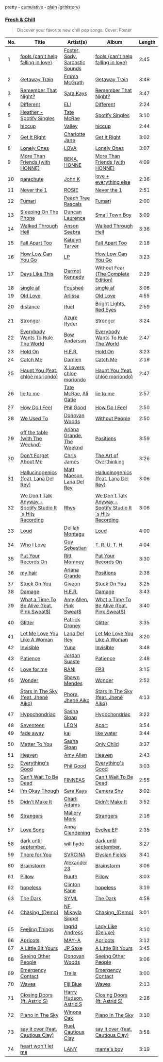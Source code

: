 pretty - [cumulative](https://github.com/catzs/spotify-playlist-archive/blob/master/playlists/cumulative/Fresh%20&%20Chill.md) - [plain](https://github.com/catzs/spotify-playlist-archive/blob/master/playlists/plain/37i9dQZF1DX5CdVP4rz81C) ([githistory](https://github.githistory.xyz/catzs/spotify-playlist-archive/blob/master/playlists/plain/37i9dQZF1DX5CdVP4rz81C))

### [Fresh & Chill](https://open.spotify.com/playlist/37i9dQZF1DX5CdVP4rz81C)

> Discover your favorite new chill pop songs. Cover: Foster

| No. | Title | Artist(s) | Album | Length |
|---|---|---|---|---|
| 1 | [fools (can't help falling in love)](https://open.spotify.com/track/4VEEDnEFLI9dUy5QA51rom) | [Foster](https://open.spotify.com/artist/6vCIRD06VaQwwaZS0TqiCz), [Sody](https://open.spotify.com/artist/01y8iBZYk8aeNfPsuTVrAt), [Sarcastic Sounds](https://open.spotify.com/artist/1bq8rqNnfrojn0OSAfeNXJ) | [fools (can't help falling in love)](https://open.spotify.com/album/4mNmrwxha3NNfEyciju5wc) | 2:45 |
| 2 | [Getaway Train](https://open.spotify.com/track/6Kb9010LOQ39x66OJmJoQJ) | [Emma McGrath](https://open.spotify.com/artist/3PZyI7b9LfYnS0QU827W8z) | [Getaway Train](https://open.spotify.com/album/0buXtoERHukj2wSKpR74aP) | 3:48 |
| 3 | [Remember That Night?](https://open.spotify.com/track/1nYzjrdVQ8RpF93M0jPFW7) | [Sara Kays](https://open.spotify.com/artist/7Lk9V7E1u5gqSHmtcKlOqH) | [Remember That Night?](https://open.spotify.com/album/239r63fqY8PyWX9WcgwNzP) | 3:47 |
| 4 | [Different](https://open.spotify.com/track/4hcp6mbsSqGERbHf9PgBPM) | [ELI](https://open.spotify.com/artist/63gbXCha1jpkrJJ9K5gGpR) | [Different](https://open.spotify.com/album/7GWoKy2ZAgNkRTAfvWA32v) | 2:24 |
| 5 | [Heather - Spotify Singles](https://open.spotify.com/track/2GSLoT7abyYGchSSDCpWEI) | [Tate McRae](https://open.spotify.com/artist/45dkTj5sMRSjrmBSBeiHym) | [Spotify Singles](https://open.spotify.com/album/4xhcTm06KVa15xIpVk1hQt) | 3:10 |
| 6 | [hiccup](https://open.spotify.com/track/5C0fWU1j3pa4vvAZuYyisq) | [Valley](https://open.spotify.com/artist/7blXVKBSxdFZsIqlhdViKc) | [hiccup](https://open.spotify.com/album/4rdbtDrZ8ldJQePGGEL437) | 2:44 |
| 7 | [Get It Right](https://open.spotify.com/track/0CKD2OndUS3ri1ne9xvP0G) | [Charlotte Jane](https://open.spotify.com/artist/054xTptvdBhGqiTOHvgUaQ) | [Get It Right](https://open.spotify.com/album/0uFiJJswhogugRxz29c8ZG) | 3:02 |
| 8 | [Lonely Ones](https://open.spotify.com/track/42BFZETGGpgA8AVUUgnu6H) | [LOVA](https://open.spotify.com/artist/1l2NYhptmHjo64MDOcej1x) | [Lonely Ones](https://open.spotify.com/album/5MfQihyF0DVwpWQtfk8492) | 3:07 |
| 9 | [More Than Friends (with HONNE)](https://open.spotify.com/track/6Bxon4eYGOOwxXtSX9lhQo) | [BEKA](https://open.spotify.com/artist/1ClmHgLorY9RUCIvsTdT7A), [HONNE](https://open.spotify.com/artist/0Vw76uk7P8yVtTClWyOhac) | [More Than Friends (with HONNE)](https://open.spotify.com/album/6wfpyPte01RTckVpV3W1eq) | 4:09 |
| 10 | [parachute](https://open.spotify.com/track/4QvSA3gQn7DAWEwuEdHBAt) | [John K](https://open.spotify.com/artist/73eAAfRkS2Vi4hx68oTJJE) | [love + everything else](https://open.spotify.com/album/7oMpndHpNfCBH4QPqHGcta) | 2:36 |
| 11 | [Never the 1](https://open.spotify.com/track/3gk96wClxx6rbSOpxXUc5O) | [ROSIE](https://open.spotify.com/artist/2bp65KnFOIsIosBoqPzvNL) | [Never the 1](https://open.spotify.com/album/5KVUDnIgiqO1vdeQoTZTCl) | 2:51 |
| 12 | [Fumari](https://open.spotify.com/track/2OQMSCUE6ClEZFJFFNqNrQ) | [Peach Tree Rascals](https://open.spotify.com/artist/0imE3buPhAowREqCrr4CYe) | [Fumari](https://open.spotify.com/album/5KNTwXg2Hn0FJZ1gLmMyB4) | 2:00 |
| 13 | [Sleeping On The Phone](https://open.spotify.com/track/1bCNLn0UKZ2wjxN6ZmvcTh) | [Duncan Laurence](https://open.spotify.com/artist/3klZnJvYGIbWritVwQD434) | [Small Town Boy](https://open.spotify.com/album/3mSrMuAvI7GNxaxhrTx4ry) | 3:09 |
| 14 | [Walked Through Hell](https://open.spotify.com/track/6c7N5N7amAOpeMykjlovjI) | [Anson Seabra](https://open.spotify.com/artist/2jHp7gQArCQrlMvdrIVFCg) | [Walked Through Hell](https://open.spotify.com/album/2altfvjSV6RIRAE5Pmhw7i) | 3:36 |
| 15 | [Fall Apart Too](https://open.spotify.com/track/37xfKaOfU546kZdIcNX7SH) | [Katelyn Tarver](https://open.spotify.com/artist/6i8Tae6takoQos2JZ4vdRn) | [Fall Apart Too](https://open.spotify.com/album/006qZKf89kSJRGg9XTPl04) | 2:18 |
| 16 | [How Low Can You Go](https://open.spotify.com/track/2B5vhSfVvwozEPk41xcoxv) | [LP](https://open.spotify.com/artist/0J7U24vlOOIeMpuaO6Q85A) | [How Low Can You Go](https://open.spotify.com/album/0IdrlNtFdtpQfjRUxCHUNj) | 3:23 |
| 17 | [Days Like This](https://open.spotify.com/track/66aH9gXNBfTJUikVIZfzcA) | [Dermot Kennedy](https://open.spotify.com/artist/5KNNVgR6LBIABRIomyCwKJ) | [Without Fear (The Complete Edition)](https://open.spotify.com/album/55yX6dAMACVgUGxG2RCnIq) | 2:29 |
| 18 | [single af](https://open.spotify.com/track/3LcFNj04sHJson5SIrRPAe) | [Fousheé](https://open.spotify.com/artist/6trIghKwHRUyxwvm66HLHH) | [single af](https://open.spotify.com/album/0NVib4XqpW1Yx4nOtbCDyh) | 3:06 |
| 19 | [Old Love](https://open.spotify.com/track/3zp73VDprxEz5IWLEE3bUa) | [Arlissa](https://open.spotify.com/artist/7wzaSKTsjE9HnuDuZTX452) | [Old Love](https://open.spotify.com/album/4lM01Bs0rujCmxRIkiEczo) | 4:55 |
| 20 | [distance](https://open.spotify.com/track/24zaoEGmRjgA0zt47uLgRF) | [Ruel](https://open.spotify.com/artist/5xkAtLTf309LAGZTbvULBn) | [Bright Lights, Red Eyes](https://open.spotify.com/album/43G5319YT74MbuRtxodpi9) | 2:59 |
| 21 | [Stronger](https://open.spotify.com/track/41sWa3QT3Aeh3jtDvywpLV) | [Azure Ryder](https://open.spotify.com/artist/5RTpt7F1M8N8w1JlnDBeH8) | [Stronger](https://open.spotify.com/album/2WEy1qUokBNd6OYq0jmsGZ) | 3:24 |
| 22 | [Everybody Wants To Rule The World](https://open.spotify.com/track/3lAzdfubFCfgrmSPUWBh4b) | [Bow Anderson](https://open.spotify.com/artist/6ObN9YNBliscJOImQp4UZO) | [Everybody Wants To Rule The World](https://open.spotify.com/album/4vNTnk9ZwBi2zIJlAiOYms) | 2:47 |
| 23 | [Hold On](https://open.spotify.com/track/0zcRUprLKw7LtndkBurb3S) | [H.E.R.](https://open.spotify.com/artist/3Y7RZ31TRPVadSFVy1o8os) | [Hold On](https://open.spotify.com/album/3WWfApLKg76DOgntZABET6) | 3:23 |
| 24 | [Catch Me](https://open.spotify.com/track/5NFr84NNaAHt5B4zK9Vouh) | [Damien](https://open.spotify.com/artist/6zQRQ2jsbICny41g2fVT5U) | [Catch Me](https://open.spotify.com/album/5WRIApjgUfv46stqPOuANm) | 2:18 |
| 25 | [Haunt You (feat. chloe moriondo)](https://open.spotify.com/track/3vgf7gtRKDFNqFRJm7nA0m) | [X Lovers](https://open.spotify.com/artist/1Hr5Adjkxh6ihfsoahOY38), [chloe moriondo](https://open.spotify.com/artist/3P4vW5tzQvmuoNaFQqzy9q) | [Haunt You (feat. chloe moriondo)](https://open.spotify.com/album/2tDuXTNCAmd5VQXh2Bi8Ry) | 2:47 |
| 26 | [lie to me](https://open.spotify.com/track/4f9IfFvBFm7Gsf1IVEudyf) | [Tate McRae](https://open.spotify.com/artist/45dkTj5sMRSjrmBSBeiHym), [Ali Gatie](https://open.spotify.com/artist/4rTv3Ejc7hKMtmoBOK1B4T) | [lie to me](https://open.spotify.com/album/4BAEubwvC2r7bPRKlmRxUO) | 2:57 |
| 27 | [How Do I Feel](https://open.spotify.com/track/5AnrHozhGB9GqVSBv8uKlE) | [Phil Good](https://open.spotify.com/artist/3MDqk7o9WcL4FSvlyyGjRv) | [How Do I Feel](https://open.spotify.com/album/4L2VUTp78JK12KjYJoNwGt) | 2:50 |
| 28 | [We Used To](https://open.spotify.com/track/0OdwUAhjMCgsLXNJKRupmS) | [Donovan Woods](https://open.spotify.com/artist/4SOtk3HtPYKqxnVuxNBMti) | [Without People](https://open.spotify.com/album/51tp0W2tRU0IfrNpemM9ra) | 2:50 |
| 29 | [off the table (with The Weeknd)](https://open.spotify.com/track/0K2UmT0JOcEaLssWda2703) | [Ariana Grande](https://open.spotify.com/artist/66CXWjxzNUsdJxJ2JdwvnR), [The Weeknd](https://open.spotify.com/artist/1Xyo4u8uXC1ZmMpatF05PJ) | [Positions](https://open.spotify.com/album/3BSzygCIET0gzTTIs7iB3y) | 3:59 |
| 30 | [Don't Forget About Me](https://open.spotify.com/track/3jHpysHZfu05A8NjzHCxjc) | [Chris James](https://open.spotify.com/artist/1PU4kQGbRVMSyvawEYEjFp) | [The Art of Overthinking](https://open.spotify.com/album/3QUvaJGV0GPdSTxjP5TjDH) | 3:26 |
| 31 | [Hallucinogenics (feat. Lana Del Rey)](https://open.spotify.com/track/4A8pBxx0of2Y8r56dT0atf) | [Matt Maeson](https://open.spotify.com/artist/7gHscNMDI8FF8pcgrV8eIn), [Lana Del Rey](https://open.spotify.com/artist/00FQb4jTyendYWaN8pK0wa) | [Hallucinogenics (feat. Lana Del Rey)](https://open.spotify.com/album/41tUnMTVSyImoq1Dyr5UhX) | 3:06 |
| 32 | [We Don't Talk Anyway - Spotify Studio It´s Hits Recording](https://open.spotify.com/track/4qFDuxFzESmX8upiq1s6RF) | [Rhys](https://open.spotify.com/artist/5yMkHmsdRZA4OVeCylF4xU) | [We Don´t Talk Anyway - Spotify Studio It´s Hits Recording](https://open.spotify.com/album/5te5x2i8EakNlShvzy5O95) | 3:06 |
| 33 | [Loud](https://open.spotify.com/track/0gvOes4JPUbtP9MPInKsWA) | [Delilah Montagu](https://open.spotify.com/artist/3WtrH1zNpzoPSz6XpwCh6y) | [Loud](https://open.spotify.com/album/0RKB3f9wQH7cRlTyiQZdha) | 4:00 |
| 34 | [Who I Love](https://open.spotify.com/track/69jaTtYKB2lo2JXg4ojZ5x) | [Guy Sebastian](https://open.spotify.com/artist/5PjekOABtfU2Kwo0AHVmci) | [T. R. U. T. H.](https://open.spotify.com/album/42w25uAncdyETcTJyOV16K) | 4:04 |
| 35 | [Put Your Records On](https://open.spotify.com/track/1fah1uAs7HeTYDlNftKr3K) | [Ritt Momney](https://open.spotify.com/artist/7MPGCB854Qo4alYMOPkBka) | [Put Your Records On](https://open.spotify.com/album/48UWtRgO3MWkhUINPy3DjM) | 3:30 |
| 36 | [my hair](https://open.spotify.com/track/6u7gmPOz7pzzaeR9xSBpsR) | [Ariana Grande](https://open.spotify.com/artist/66CXWjxzNUsdJxJ2JdwvnR) | [Positions](https://open.spotify.com/album/3euz4vS7ezKGnNSwgyvKcd) | 2:38 |
| 37 | [Stuck On You](https://open.spotify.com/track/08HPWLi0YmRUStJzkQ1ffh) | [Giveon](https://open.spotify.com/artist/4fxd5Ee7UefO4CUXgwJ7IP) | [Stuck On You](https://open.spotify.com/album/3Gy88OoWtHL93e8PQHiLTX) | 3:25 |
| 38 | [Damage](https://open.spotify.com/track/0KS2h61pHQ4WmOwruD7uxD) | [H.E.R.](https://open.spotify.com/artist/3Y7RZ31TRPVadSFVy1o8os) | [Damage](https://open.spotify.com/album/2pPGkrEYiHUmqSyg3sAGII) | 3:43 |
| 39 | [What a Time To Be Alive (feat. Pink Sweat$)](https://open.spotify.com/track/7oBm8q8uAatiY2rJpRZtEl) | [Amy Allen](https://open.spotify.com/artist/4Ebm2DC4Spo173X85D1n5x), [Pink Sweat$](https://open.spotify.com/artist/1W7FNibLa0O0b572tB2w7t) | [What a Time To Be Alive (feat. Pink Sweat$)](https://open.spotify.com/album/3XWD5ErRMHC6ssFJ0pXWOE) | 3:40 |
| 40 | [Glitter](https://open.spotify.com/track/2B3kOESoYsMNFr8LxijuIc) | [Patrick Droney](https://open.spotify.com/artist/78Rk1F0jGdipWWfrhyWwt3) | [Glitter](https://open.spotify.com/album/2UiuSG55ISRYOPJEqeSQLn) | 3:35 |
| 41 | [Let Me Love You Like A Woman](https://open.spotify.com/track/4HvE2E9rXJDcQhE4YfeNuG) | [Lana Del Rey](https://open.spotify.com/artist/00FQb4jTyendYWaN8pK0wa) | [Let Me Love You Like A Woman](https://open.spotify.com/album/6yEZH1HexM9sqOX34qUE4u) | 3:20 |
| 42 | [Invisible](https://open.spotify.com/track/2ialELOk7yrM8Nfo87sifD) | [Yuna](https://open.spotify.com/artist/3kHVioJpVxlazAAKQ64pC1) | [Invisible](https://open.spotify.com/album/6d4uU5wOssH9hunnIOfbQZ) | 3:48 |
| 43 | [Patience](https://open.spotify.com/track/32vpm7Lx0g4MCYk7hIBfSc) | [Jordan Suaste](https://open.spotify.com/artist/20soF34gXIwDGHOk90gla0) | [Patience](https://open.spotify.com/album/4hLp6YLEPXhSqnKiSpCwCK) | 2:48 |
| 44 | [Love for me](https://open.spotify.com/track/709nxRyhiw2fxIQvrTAyss) | [RANI](https://open.spotify.com/artist/3SYnDj7btg9gFY7ps8m5d5) | [EP3](https://open.spotify.com/album/3DQ7GmsE6H3GmqsqwhxACq) | 3:15 |
| 45 | [Wonder](https://open.spotify.com/track/5KCbr5ndeby4y4ggthdiAb) | [Shawn Mendes](https://open.spotify.com/artist/7n2wHs1TKAczGzO7Dd2rGr) | [Wonder](https://open.spotify.com/album/7vif3nVzXURIrjGjHeHytB) | 2:52 |
| 46 | [Stars In The Sky (feat. Jhené Aiko)](https://open.spotify.com/track/4gKCKkQbtejYebL9Km5cu1) | [Phora](https://open.spotify.com/artist/5XDJlfdfbGNJrOJJNxTcdq), [Jhené Aiko](https://open.spotify.com/artist/5ZS223C6JyBfXasXxrRqOk) | [Stars In The Sky (feat. Jhené Aiko)](https://open.spotify.com/album/1RdBxItI4IlFJkHuoaT16y) | 4:13 |
| 47 | [Hypochondriac](https://open.spotify.com/track/3GXQOlfK0oPdsW6Y5ptII6) | [Sasha Sloan](https://open.spotify.com/artist/4xnihxcoXWK3UqryOSnbw5) | [Hypochondriac](https://open.spotify.com/album/1YFqzrSFmL8WdhQ79eLKJe) | 3:22 |
| 48 | [Seventeen](https://open.spotify.com/track/1DExDLmVbJrsmZ7Uy5OOXN) | [LÉON](https://open.spotify.com/artist/4SqTiwOEdYrNayaGMkc7ia) | [Apart](https://open.spotify.com/album/0x7mfCEXV2oWxFabJlD3uj) | 3:54 |
| 49 | [fade away](https://open.spotify.com/track/3bcuRtcvcb4mewuGdqlBol) | [kai](https://open.spotify.com/artist/6xHUXzrfhFgnIv86EBR3Ml) | [like water](https://open.spotify.com/album/6POa0wzsXjVsvTCfmLOFZI) | 3:44 |
| 50 | [Matter To You](https://open.spotify.com/track/1InPL1Qm8qJC3FIIvFruNt) | [Sasha Sloan](https://open.spotify.com/artist/4xnihxcoXWK3UqryOSnbw5) | [Only Child](https://open.spotify.com/album/7v0KN0VlHJZrhAbSbxEZvZ) | 3:37 |
| 51 | [Heaven](https://open.spotify.com/track/451zgY3T1avOqREfcio9WX) | [Amy Allen](https://open.spotify.com/artist/4Ebm2DC4Spo173X85D1n5x) | [Heaven](https://open.spotify.com/album/6clTUHFKfFoea1lEfYysCl) | 2:43 |
| 52 | [Everything's Good](https://open.spotify.com/track/2LIPW0iUWjLTuOCnWRn840) | [Phil Good](https://open.spotify.com/artist/3MDqk7o9WcL4FSvlyyGjRv) | [Everything's Good](https://open.spotify.com/album/0Gl5bPrsfVXJHAar0uHYV3) | 3:03 |
| 53 | [Can't Wait To Be Dead](https://open.spotify.com/track/0gqGNbqhZ0RLp3ypz51cHY) | [FINNEAS](https://open.spotify.com/artist/37M5pPGs6V1fchFJSgCguX) | [Can't Wait To Be Dead](https://open.spotify.com/album/2pGFIqzeHkIzEdGlORMsTr) | 2:55 |
| 54 | [I’m Okay Though](https://open.spotify.com/track/3IHtHjRzWg0J1lGwZShIYr) | [Sara Kays](https://open.spotify.com/artist/7Lk9V7E1u5gqSHmtcKlOqH) | [Camera Shy](https://open.spotify.com/album/5mmcSLiNUfQ3mtym6QfSIx) | 3:02 |
| 55 | [Didn't Make It](https://open.spotify.com/track/293vQBzppoLGqWgSwOzmxC) | [Charli Adams](https://open.spotify.com/artist/2RzQznPCFWvnq3wBh0zzD2) | [Didn't Make It](https://open.spotify.com/album/4bswjAv070Cs95SI60avQV) | 3:52 |
| 56 | [Strangers](https://open.spotify.com/track/3DmPgG92yg1svfjBkAyE84) | [Mallory Merk](https://open.spotify.com/artist/5GHFapUxfP2H2xxuMytwaF) | [Strangers](https://open.spotify.com/album/62SHkxkmWb3tFt4260moa9) | 2:16 |
| 57 | [Love Song](https://open.spotify.com/track/55t99laWSrRWV2xR0KHPIx) | [Anna Clendening](https://open.spotify.com/artist/2y9j8qUwBMGPYPQJJxmYzD) | [Evolve EP](https://open.spotify.com/album/4le148qEn3xi1yh9bknqAh) | 2:35 |
| 58 | [dark until september.](https://open.spotify.com/track/7n5LJO27QLW54MmCU8ok2e) | [will hyde](https://open.spotify.com/artist/3vNisYibo8wFyD4wxIbSbn) | [dark until september.](https://open.spotify.com/album/7B0QjSgkMYYWtfenh2Wz31) | 3:27 |
| 59 | [There for You](https://open.spotify.com/track/5b4991SkpZ602JRRXX0Q4C) | [SVRCINA](https://open.spotify.com/artist/3wRt3iJpZDOg73CTUkfv5C) | [Elysian Fields](https://open.spotify.com/album/1B617on1L55WIUQJboshYS) | 3:41 |
| 60 | [Brainstorm](https://open.spotify.com/track/3VcFoOwKYurSedLtz9nFJC) | [Alexander 23](https://open.spotify.com/artist/6sFHvCyqklnJpXC9Nh1aag) | [Brainstorm](https://open.spotify.com/album/56UlaGuVe8Mpr37CfEk0ZN) | 3:06 |
| 61 | [Pillow](https://open.spotify.com/track/5xwtVHKuo5IxdlXQzqL6gQ) | [Ruuth](https://open.spotify.com/artist/6BsONo5WrLwCzPZ2qHKoN4) | [Pillow](https://open.spotify.com/album/0zb47cMO6JyLvOcwj3m0B7) | 3:03 |
| 62 | [hopeless](https://open.spotify.com/track/2EUw11FnLwkVUyJ1rfM4kW) | [Clinton Kane](https://open.spotify.com/artist/7okSU80WTrn4LXlyXYbX3P) | [hopeless](https://open.spotify.com/album/7iIcBI8bsaKKkN9QR3tOZU) | 3:19 |
| 63 | [The Dark](https://open.spotify.com/track/4zfdaZxEFXgZDrGP8UWq10) | [SYML](https://open.spotify.com/artist/6AyATGg7mDgBlZ4N5uNog0) | [The Dark](https://open.spotify.com/album/0eAHJ8R9M3X1GYeBotCPVV) | 4:58 |
| 64 | [Chasing_(Demo)](https://open.spotify.com/track/4f80SteKqaB6M2JytEUrwT) | [NF](https://open.spotify.com/artist/6fOMl44jA4Sp5b9PpYCkzz), [Mikayla Sippel](https://open.spotify.com/artist/4XRSNOy4w4E4euNeu3aIfr) | [Chasing_(Demo)](https://open.spotify.com/album/1wo8JeDRslm23n6rqpb3jk) | 3:01 |
| 65 | [Feeling Things](https://open.spotify.com/track/5WgmV76XjrQ2ABWem3rTM1) | [Ingrid Andress](https://open.spotify.com/artist/0jPnVIasXzBYjrlpO5irii) | [Lady Like (Deluxe)](https://open.spotify.com/album/5meYwtXnMng9XzeQ4eoJyO) | 3:10 |
| 66 | [Apricots](https://open.spotify.com/track/4x8WXoZxlAF5EOCLLcTKQ3) | [MAY-A](https://open.spotify.com/artist/5J8UACGRZtDb4WdOzo9YJN) | [Apricots](https://open.spotify.com/album/27Ha0SgjvEraXK4aYEumkw) | 3:12 |
| 67 | [A Little Bit Yours](https://open.spotify.com/track/00cBcYOlnHoXX9ver3cmdE) | [JP Saxe](https://open.spotify.com/artist/66W9LaWS0DPdL7Sz8iYGYe) | [A Little Bit Yours](https://open.spotify.com/album/4s3G7RcXGNmjZeqVnqwhLM) | 3:45 |
| 68 | [Seeing Other People](https://open.spotify.com/track/2OX5cec5sbZDSQOa7klacx) | [Donovan Woods](https://open.spotify.com/artist/4SOtk3HtPYKqxnVuxNBMti) | [Seeing Other People](https://open.spotify.com/album/5bYfpdwQ6b9fbqa4wLs3Gx) | 3:06 |
| 69 | [Emergency Contact](https://open.spotify.com/track/4VSI8YfjcRIIHXSsef7I6K) | [Trella](https://open.spotify.com/artist/4YpLN8ZByubASuWnxWokRT) | [Emergency Contact](https://open.spotify.com/album/27FswUtwH8a5lg1xLlqdBE) | 3:00 |
| 70 | [Waves](https://open.spotify.com/track/6dH6NIftdswHruAjD80ZHB) | [Fiji Blue](https://open.spotify.com/artist/1e7K8jD3wRuQfnwDAOeGqe) | [Waves](https://open.spotify.com/album/03GjkxYFYALwT61skyiFjW) | 2:13 |
| 71 | [Closing Doors (ft. Astrid S)](https://open.spotify.com/track/0s3HjSvDdHinLIZ7NqyEuq) | [Harry Hudson](https://open.spotify.com/artist/3btNpz9NEJ8ml352B8S7Qr), [Astrid S](https://open.spotify.com/artist/3AVfmawzu83sp94QW7CEGm) | [Closing Doors (ft. Astrid S)](https://open.spotify.com/album/16FkBfjt19EEPzjdndSgZE) | 2:26 |
| 72 | [Piano In The Sky](https://open.spotify.com/track/5nCrHjb9e3zWDL6Svvxxwl) | [Winona Oak](https://open.spotify.com/artist/3XC57xz74X3xUi1hv4mge1) | [Piano In The Sky](https://open.spotify.com/album/6clMKEBohRIk5boUGSr2AL) | 3:10 |
| 73 | [say it over (feat. Cautious Clay)](https://open.spotify.com/track/4jSE5cAaa5rwTyhDSXfwQN) | [Ruel](https://open.spotify.com/artist/5xkAtLTf309LAGZTbvULBn), [Cautious Clay](https://open.spotify.com/artist/6iWuBN32BqCJAeXW6o3nil) | [say it over (feat. Cautious Clay)](https://open.spotify.com/album/66wHES29CUsAIaWHkusEka) | 3:58 |
| 74 | [heart won't let me](https://open.spotify.com/track/2IY537C2ecmUMJ46bYQggp) | [LANY](https://open.spotify.com/artist/49tQo2QULno7gxHutgccqF) | [mama's boy](https://open.spotify.com/album/6tmSIFaEjxAtuYwPq9FaFP) | 3:19 |